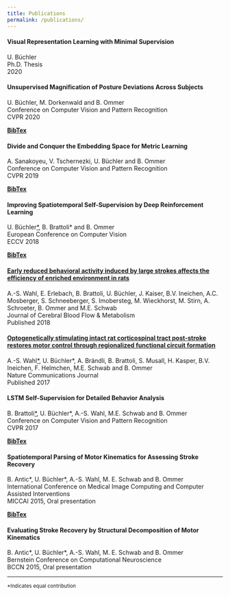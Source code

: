 ```yaml
---
title: Publications
permalink: /publications/
---
```

<div class="publication-list">
  <h4>Visual Representation Learning with Minimal Supervision</h4>
  <p>U. Büchler<br />
  Ph.D. Thesis<br />
  2020</p>
  <a type="button" href="https://archiv.ub.uni-heidelberg.de/volltextserver/29205/1/Buechler_VisualRepresentationLearningWithMinimalSupervision.pdf" target="_blank">
    <i class="fa fa-file-o"></i>
  </a>
  <!--<a type="button" href="{{ site.baseurl }}/bibtex/magnification_cvpr20.md" target="_blank">
   <b>BibTex</b>
  </a>-->
</div>

<div class="publication-list">
  <h4>Unsupervised Magnification of Posture Deviations Across Subjects</h4>
  <p>U. Büchler, M. Dorkenwald and B. Ommer<br />
  Conference on Computer Vision and Pattern Recognition<br />
  CVPR 2020</p>
  <a type="button" href="{{ site.baseurl}}/papers/magnification_cvpr20.pdf" target="_blank">
    <i class="fa fa-file-o"></i>
  </a>
  <a type="button" href="{{ site.baseurl }}/bibtex/magnification_cvpr20.md" target="_blank">
   <b>BibTex</b>
  </a>
</div>

<div class="publication-list">
  <h4>Divide and Conquer the Embedding Space for Metric Learning</h4>
  <p>A. Sanakoyeu, V. Tschernezki, U. Büchler and B. Ommer<br />
  Conference on Computer Vision and Pattern Recognition<br />
  CVPR 2019</p>
  <a type="button" href="{{ site.baseurl}}/papers/metric_learning_cvpr19.pdf" target="_blank">
    <i class="fa fa-file-o"></i>
  </a>
  <a type="button" href="{{ site.baseurl }}/bibtex/metric_learning_cvpr19.md" target="_blank">
   <b>BibTex</b>
  </a>
</div>

<div class="publication-list">
  <h4>Improving Spatiotemporal Self-Supervision by Deep Reinforcement Learning</h4>
  <p>U. Büchler<a href="#fn1" id="ref">*</a>, B. Brattoli* and B. Ommer<br />
  European Conference on Computer Vision<br />
  ECCV 2018</p>
  <a type="button" href="{{ site.baseurl}}/papers/buechler_brattoli_eccv18.pdf" target="_blank">
    <i class="fa fa-file-o"></i>
  </a>
  <a type="button" href="{{ site.baseurl }}/bibtex/buechler_brattoli_eccv18.md" target="_blank">
   <b>BibTex</b>
  </a>
</div>

<div class="publication-list">
  <h4><a href="http://journals.sagepub.com/doi/full/10.1177/0271678X18777661">Early reduced behavioral activity induced by large strokes affects the efficiency of enriched environment in rats</a></h4>
  <p> A.-S. Wahl, E. Erlebach, B. Brattoli, U. Büchler, J. Kaiser, B.V. Ineichen, A.C. Mosberger, S. Schneeberger, S. Imobersteg, M. Wieckhorst, M. Stirn, A. Schroeter, B. Ommer and M.E. Schwab<br />
Journal of Cerebral Blood Flow & Metabolism<br />
    Published 2018 <br />
  </p>
  <!--<a type="button" href="{{ site.baseurl}}/papers/Wahl_et_al-2018-JCBFM.pdf" target="_blank">
    <i class="fa fa-file-o"></i>
  </a>
  <a type="button" href="{{ site.baseurl }}/bibtex/" target="_blank">
   <b>BibTex</b>
  </a>-->
</div>

<div class="publication-list">
  <h4><a href="https://www.nature.com/articles/s41467-017-01090-6">Optogenetically stimulating intact rat corticospinal tract post-stroke restores motor control through regionalized functional circuit formation</a></h4>
 <p>A.-S. Wahl<a href="#fn1" id="ref">*</a>, U. Büchler*, A. Brändli, B. Brattoli, S. Musall, H. Kasper, B.V. Ineichen, F. Helmchen, M.E. Schwab and B. Ommer<br />
  Nature Communications Journal<br />
   Published 2017 <br />
  </p>
  <!--<a type="button" href="{{ site.baseurl}}/papers/Wahl_et_al-2017-Nature_Communications.pdf" target="_blank">
    <i class="fa fa-file-o"></i>
  </a>
  <a type="button" href="{{ site.baseurl }}/bibtex/" target="_blank">
   <b>BibTex</b>
  </a>-->
</div>

<div class="publication-list">
  <h4>LSTM Self-Supervision for Detailed Behavior Analysis</h4>
  <p>B. Brattoli<a href="#fn1" id="ref">*</a>, U. Büchler*, A.-S. Wahl, M.E. Schwab and B. Ommer<br />
  Conference on Computer Vision and Pattern Recognition<br />
  CVPR 2017</p>
  <a type="button" href="{{ site.baseurl}}/papers/brattoli_buechler_cvpr17.pdf" target="_blank">
    <i class="fa fa-file-o"></i>
  </a>
  <a type="button" href="{{ site.baseurl }}/bibtex/brattoli_buechler_cvpr17.md" target="_blank">
   <b>BibTex</b>
  </a>
</div>

<div class="publication-list">
  <h4>Spatiotemporal Parsing of Motor Kinematics for Assessing Stroke Recovery</h4>
  <p>B. Antic*, U. Büchler*, A.-S. Wahl, M. E. Schwab and B. Ommer<br />
  International Conference on Medical Image Computing and Computer Assisted Interventions<br/>
  MICCAI 2015, Oral presentation</p>
  <a type="button" href="{{ site.baseurl}}/papers/antic_buechler_miccai15.pdf" target="_blank">
    <i class="fa fa-file-o"></i>
  </a>
  <a type="button" href="{{ site.baseurl }}/bibtex/antic_buechler_miccai15.md" target="_blank">
   <b>BibTex</b>
  </a>
</div>

<div class="publication-list">
  <h4>Evaluating Stroke Recovery by Structural Decomposition of Motor Kinematics</h4>
  <p>B. Antic*, U. Büchler*, A.-S. Wahl, M. E. Schwab and B. Ommer<br />
  Bernstein Conference on Computational Neuroscience<br />
  BCCN 2015, Oral presentation</p>
</div>
<hr>
<sup id="fn1">*Indicates equal contribution</sup>
